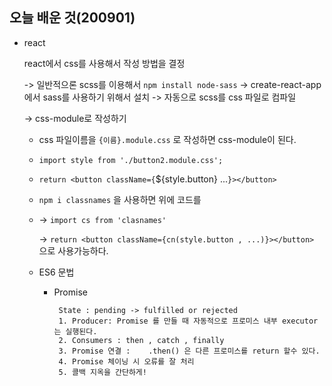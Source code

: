 ## 오늘 배운 것(200901)

- react

  react에서 css를 사용해서 작성 방법을 결정

  -> 일반적으론 scss를 이용해서 `npm install node-sass` -> create-react-app에서 sass를 사용하기 위해서 설치 -> 자동으로 scss를 css 파일로 컴파일

  -> css-module로 작성하기

  - css 파일이름을 `{이름}.module.css` 로 작성하면 css-module이 된다.

  - `import style from './button2.module.css';`
  - `return <button className={`\${style.button} ...`}></button>`
  - `npm i classnames` 을 사용하면 위에 코드를
  - -> `import cs from 'clasnames'`

    -> `return <button className={cn(style.button , ...)}></button>` 으로 사용가능하다.

  - ES6 문법

    - Promise

           State : pending -> fulfilled or rejected
           1. Producer: Promise 를 만들 때 자동적으로 프로미스 내부 executor는 실행된다.
           2. Consumers : then , catch , finally
           3. Promise 연결 :    .then() 은 다른 프로미스를 return 할수 있다.
           4. Promise 체이닝 시 오류를 잘 처리
           5. 콜백 지옥을 간단하게!
